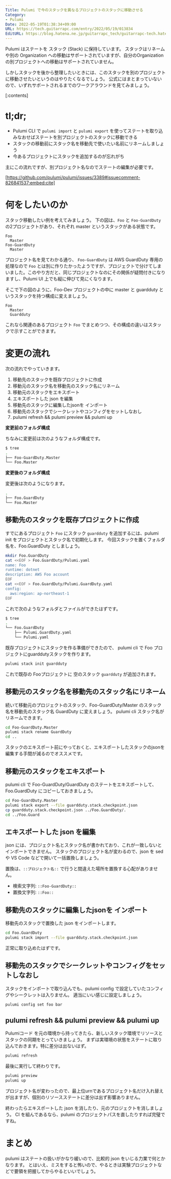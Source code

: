 ```yaml
---
Title: Pulumi で今のスタックを異なるプロジェクトのスタックに移動させる
Category:
- Pulumi
Date: 2022-05-19T01:38:34+09:00
URL: https://tech.guitarrapc.com/entry/2022/05/19/013834
EditURL: https://blog.hatena.ne.jp/guitarrapc_tech/guitarrapc-tech.hatenablog.com/atom/entry/13574176438093651459
---
```


Pulumi はステートを スタック (Stack) に保持しています。
スタックはリネームや別の Organization への移動はサポートされていますが、自分のOrganization の別プロジェクトへの移動はサポートされていません。

しかしスタックを後から整理したいときには、このスタックを別のプロジェクトに移動させたいというのはやりたくなるでしょう。
公式にはまとまっていないので、いずれサポートされるまでのワークアラウンドを見てみましょう。

[:contents]

# tl;dr;

* Pulumi CLI で `pulumi import` と `pulumi export` を使ってステートを取り込みなおせばステートを別プロジェクトのスタックに移動できる
* スタックの移動前にスタック名を移動先で使いたい名前にリネームしましょう
* 今あるプロジェクトにスタックを追加するのが忘れがち

主にこの流れですが、別プロジェクト名なのでステートの編集が必要です。

[https://github.com/pulumi/pulumi/issues/3389#issuecomment-826841537:embed:cite]



# 何をしたいのか

スタック移動したい例を考えてみましょう。
下の図は、`Foo` と `Foo-GuardDuty` の2プロジェクトがあり、それぞれ master というスタックがある状態です。

```
Foo
  Master
Foo-GuardDuty
  Master
```

プロジェクト名を見てわかる通り、 `Foo-GuardDuty` は AWS GuardDuty 専用の処理なので `Foo` とは別に作りたかったようですが、プロジェクトで分けてしまいました。このやり方だと、同じプロジェクトなのにその関係が疑問付きになりますし、Pulumi UI 上でも縦に伸びて見にくなります。

そこで下の図のように、Foo-Dev プロジェクトの中に master と guardduty というスタックを持つ構成に変えましょう。

```
Foo
  Master
  Guardduty
```

これなら関連のあるプロジェクト `Foo` でまとめつつ、その構成の違いはスタックで示すことができます。

# 変更の流れ

次の流れでやっていきます。

1. 移動先のスタックを既存プロジェクトに作成
2. 移動元のスタック名を移動先のスタック名にリネーム
3. 移動元のスタックをエキスポート
4. エキスポートした json を編集
5. 移動先のスタックに編集したjsonを インポート
6. 移動先のスタックでシークレットやコンフィグをセットしなおし
7. pulumi refresh && pulumi preview && pulumi up

**変更前のフォルダ構成**

ちなみに変更前は次のようなフォルダ構成です。

```bash
$ tree
.
├── Foo-GuardDuty.Master
└── Foo.Master
```

**変更後のフォルダ構成**

変更後は次のようになります。

```bash
.
├── Foo.GuardDuty
└── Foo.Master
```

## 移動先のスタックを既存プロジェクトに作成

すでにあるプロジェクト `Foo` にスタック `guardduty` を追加するには、pulumi init をプロジェクトとスタック名で初期化します。
今回スタックを置くフォルダ名を、Foo.GuardDuty としましょう。

```bash
mkdir Foo.GuardDuty
cat <<EOF > Foo.GuardDuty/Pulumi.yaml
name: Foo
runtime: dotnet
description: AWS Foo account
EOF
cat <<EOF > Foo.GuardDuty/Pulumi.GuardDuty.yaml
config:
  aws:region: ap-northeast-1
EOF
```

これで次のようなフォルダとファイルができたはずです。

```bash
$ tree
.
└── Foo.GuardDuty
    ├── Pulumi.GuardDuty.yaml
    └── Pulumi.yaml
```

既存プロジェクトにスタックを作る準備ができたので、 pulumi cli で Foo プロジェクトにguarddutyスタックを作ります。

```bash
pulumi stack init guardduty
```

これで既存の Fooプロジェクトに 空のスタック `guardduty` が追加されます。

## 移動元のスタック名を移動先のスタック名にリネーム

続いて移動元のプロジェクトのスタック、Foo-GuardDuty/Master のスタック名を移動先のスタック名 GuardDuty に変えましょう。
pulumi cli スタック名がリネームできます。

```bash
cd Foo-GuardDuty.Master
pulumi stack rename GuardDuty
cd ..
```

スタックのエキスポート前にやっておくと、エキスポートしたスタックのjsonを編集する手間が減るのでオススメです。

## 移動元のスタックをエキスポート

pulumi cli で Foo-GuardDuty/GuardDuty のステートをエキスポートして、Foo.GuardDuty にコピーしておきましょう。

```bash
cd Foo-GuardDuty.Master
pulumi stack export --file guardduty.stack.checkpoint.json
cp guardduty.stack.checkpoint.json ../Foo.GuardDuty/.
cd ../Foo.Guard
```

## エキスポートした json を編集

json には、プロジェクト名とスタック名が書かれており、これが一致しないとインポートできません。
スタックのプロジェクト名が変わるので、json を sed や VS Code などで開いて一括置換しましょう。

置換は、`::プロジェクト名::` で行うと間違えた場所を置換する心配がありません。

* 検索文字列: `::Foo-GuardDuty::`
* 置換文字列: `::Foo::`

## 移動先のスタックに編集したjsonを インポート

移動先のスタックで置換した json をインポートします。

```bash
cd Foo.GuardDuty
pulumi stack import --file guardduty.stack.checkpoint.json
```

正常に取り込めたはずです。

## 移動先のスタックでシークレットやコンフィグをセットしなおし

スタックをインポートで取り込んでも、pulumi config で設定していたコンフィグやシークレットは入りません。
適当にいい感じに設定しましょう。

```bash
pulumi config set foo bar
```

## pulumi refresh && pulumi preview && pulumi up

Pulumiコード を元の環境から持ってきたら、新しいスタック環境でリソースとスタックの同期をとっていきましょう。
まずは実環境の状態をステートに取り込んでおきます。特に差分は出ないはず。

```bash
pulumi refresh
```

最後に実行して終わりです。

```bash
pulumi preview
pulumi up
```

プロジェクト名が変わったので、最上位urnであるプロジェクト名だけ入れ替えが出ますが、個別のリソースステートに差分は出ず影響ありません。

終わったらエキスポートした json を消したり、元のプロジェクトを消しましょう。
CI を組んであるなら、pulumi のプロジェクトパスを直したりすれば完璧ですね。

# まとめ

pulumi はステートの扱いがかなり緩いので、比較的 json をいじる力業で何とかなります。
とはいえ、ミスをすると怖いので、やるときは実験プロジェクトなどで要領を把握してからやるといいでしょう。
